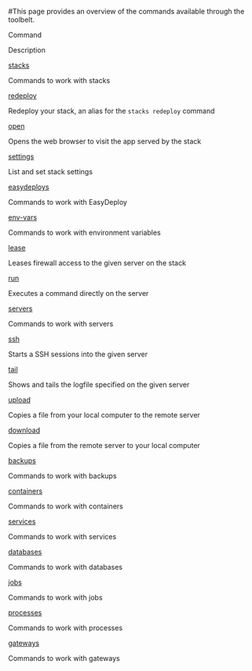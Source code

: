 <!-- post: -->


#This page provides an overview of the commands available through the toolbelt.



    

    

        
Command

        
Description

    

    

    

	    

	        
[stacks](/toolbelt/toolbelt-stack-management)

	        
Commands to work with stacks

	    

	    

	        
[redeploy](/toolbelt/toolbelt-redeploy-command)

	        
Redeploy your stack, an alias for the `stacks redeploy` command

	    

	    

	        
[open](/toolbelt/toolbelt-open-command)

	        
Opens the web browser to visit the app served by the stack

	    

	    

	        
[settings](/toolbelt/toolbelt-settings-command)

	        
List and set stack settings

	    

	    

	        
[easydeploys](/toolbelt/toolbelt-easydeploy-commands)

	        
Commands to work with EasyDeploy

	    

	    

	        
[env-vars](/toolbelt/toolbelt-environment-variable-management)

	        
Commands to work with environment variables

	    

	    

	        
[lease](/toolbelt/toolbelt-lease-management)

	        
Leases firewall access to the given server on the stack

	    

	    

	        
[run](/toolbelt/toolbelt-run-command)

	        
Executes a command directly on the server

	    

	    

	        
[servers](/toolbelt/toolbelt-server-management)

	        
Commands to work with servers

	    

	    

	        
[ssh](/toolbelt/toolbelt-ssh-to-servers)

	        
Starts a SSH sessions into the given server

	    

	    

	        
[tail](/toolbelt/toolbelt-tail-command)

	        
Shows and tails the logfile specified on the given server

	    

	    

	        
[upload](/toolbelt/toolbelt-upload-command)

	        
Copies a file from your local computer to the remote server

	    

	    

	        
[download](/toolbelt/toolbelt-download-command)

	        
Copies a file from the remote server to your local computer

	    

	    

	        
[backups](/toolbelt/toolbelt-backup-management)

	        
Commands to work with backups

	    

	    

	        
[containers](/toolbelt/toolbelt-container-management)

	        
Commands to work with containers

	    

	    

	        
[services](/toolbelt/toolbelt-service-management)
	
	        
Commands to work with services

	    

	    

	        
[databases](/toolbelt/toolbelt-database-management)

	        
Commands to work with databases

	    

	    

	        
[jobs](/toolbelt/toolbelt-job-management)

	        
Commands to work with jobs

	    

	    

	        
[processes](/toolbelt/toolbelt-process-management)

	        
Commands to work with processes

	    

	    

	        
[gateways](/toolbelt/toolbelt-gateway-management)

	        
Commands to work with gateways

	    

    



